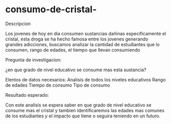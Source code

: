 # consumo-de-cristal-
Descripcion

Los jovenes de hoy en dia consumen sustancias dañinas especificamente el cristal, esta droga se ha hecho famosa entre los jovenes  generando
grandes adicciones, buscamos analizar la cantidad de estudiantes que lo consumen, rango de edades, el tiempo que llevan consumiendo 

Pregunta de investigacion: 

¿en que grado de nivel educativo se consume mas esta sustancia?

Elentos de datos necesarios: 
Analisis de todos los niveles educativos
Rango de edades 
Tiempo de consumo
Tipo de consumo 

Resultado esperado:

Con este analisis se espera saber en que grado de nivel educativo se consume mas el cristal y tambien identificaremos las edades mas comunes 
de los estudiantes y el impacto que tiene o seguira teniendo en un futuro.
